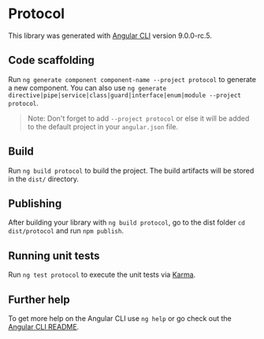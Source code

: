 # Protocol

This library was generated with [Angular CLI](https://github.com/angular/angular-cli) version 9.0.0-rc.5.

## Code scaffolding

Run `ng generate component component-name --project protocol` to generate a new component. You can also use `ng generate directive|pipe|service|class|guard|interface|enum|module --project protocol`.
> Note: Don't forget to add `--project protocol` or else it will be added to the default project in your `angular.json` file.

## Build

Run `ng build protocol` to build the project. The build artifacts will be stored in the `dist/` directory.

## Publishing

After building your library with `ng build protocol`, go to the dist folder `cd dist/protocol` and run `npm publish`.

## Running unit tests

Run `ng test protocol` to execute the unit tests via [Karma](https://karma-runner.github.io).

## Further help

To get more help on the Angular CLI use `ng help` or go check out the [Angular CLI README](https://github.com/angular/angular-cli/blob/main/README.md).
